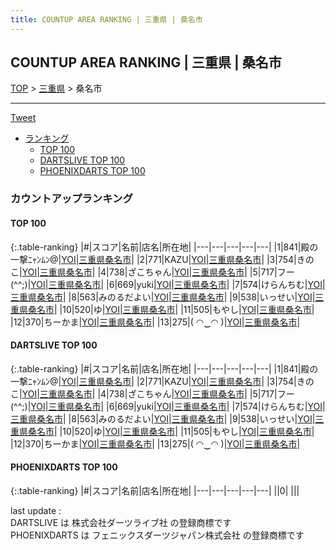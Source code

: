 ```yaml
---
title: COUNTUP AREA RANKING | 三重県 | 桑名市
---
```

## COUNTUP AREA RANKING | 三重県 | 桑名市

[TOP](/darts/rank/) > [三重県](/darts/rank/三重県/) > 桑名市

___

<a href="https://twitter.com/share?ref_src=twsrc%5Etfw" data-text="COUNTUP AREA RANKING | 三重県桑名市" class="twitter-share-button" data-hashtags="DARTSLIVE,PHOENIXDARTS,darts,ダーツ" data-show-count="false">Tweet</a>

* [ランキング](#カウントアップランキング)
    * [TOP 100](#top-100)
    * [DARTSLIVE TOP 100](#dartslive-top-100)
    * [PHOENIXDARTS TOP 100](#phoenixdarts-top-100)

### カウントアップランキング

#### TOP 100



{:.table-ranking}
|#|スコア|名前|店名|所在地|
|---|---|---|---|---|
|1|841|<span class="rank-name-dl">殿の一撃ﾆｬﾝﾑﾝ@</span>|<a href="https://search.dartslive.com/jp/shop/da86f66bef458f7d0d9b047a20a7ba1e">YOI</a>|<a href="/darts/rank/三重県/桑名市">三重県桑名市</a>|
|2|771|<span class="rank-name-dl">KAZU</span>|<a href="https://search.dartslive.com/jp/shop/da86f66bef458f7d0d9b047a20a7ba1e">YOI</a>|<a href="/darts/rank/三重県/桑名市">三重県桑名市</a>|
|3|754|<span class="rank-name-dl">きのこ</span>|<a href="https://search.dartslive.com/jp/shop/da86f66bef458f7d0d9b047a20a7ba1e">YOI</a>|<a href="/darts/rank/三重県/桑名市">三重県桑名市</a>|
|4|738|<span class="rank-name-dl">ざこちゃん</span>|<a href="https://search.dartslive.com/jp/shop/da86f66bef458f7d0d9b047a20a7ba1e">YOI</a>|<a href="/darts/rank/三重県/桑名市">三重県桑名市</a>|
|5|717|<span class="rank-name-dl">フー(^^;)</span>|<a href="https://search.dartslive.com/jp/shop/da86f66bef458f7d0d9b047a20a7ba1e">YOI</a>|<a href="/darts/rank/三重県/桑名市">三重県桑名市</a>|
|6|669|<span class="rank-name-dl">yuki</span>|<a href="https://search.dartslive.com/jp/shop/da86f66bef458f7d0d9b047a20a7ba1e">YOI</a>|<a href="/darts/rank/三重県/桑名市">三重県桑名市</a>|
|7|574|<span class="rank-name-dl">けらんちむ</span>|<a href="https://search.dartslive.com/jp/shop/da86f66bef458f7d0d9b047a20a7ba1e">YOI</a>|<a href="/darts/rank/三重県/桑名市">三重県桑名市</a>|
|8|563|<span class="rank-name-dl">みのるだよい</span>|<a href="https://search.dartslive.com/jp/shop/da86f66bef458f7d0d9b047a20a7ba1e">YOI</a>|<a href="/darts/rank/三重県/桑名市">三重県桑名市</a>|
|9|538|<span class="rank-name-dl">いっせい</span>|<a href="https://search.dartslive.com/jp/shop/da86f66bef458f7d0d9b047a20a7ba1e">YOI</a>|<a href="/darts/rank/三重県/桑名市">三重県桑名市</a>|
|10|520|<span class="rank-name-dl">ゆ</span>|<a href="https://search.dartslive.com/jp/shop/da86f66bef458f7d0d9b047a20a7ba1e">YOI</a>|<a href="/darts/rank/三重県/桑名市">三重県桑名市</a>|
|11|505|<span class="rank-name-dl">もやし</span>|<a href="https://search.dartslive.com/jp/shop/da86f66bef458f7d0d9b047a20a7ba1e">YOI</a>|<a href="/darts/rank/三重県/桑名市">三重県桑名市</a>|
|12|370|<span class="rank-name-dl">ちーかま</span>|<a href="https://search.dartslive.com/jp/shop/da86f66bef458f7d0d9b047a20a7ba1e">YOI</a>|<a href="/darts/rank/三重県/桑名市">三重県桑名市</a>|
|13|275|<span class="rank-name-dl">( ◠‿◠ )</span>|<a href="https://search.dartslive.com/jp/shop/da86f66bef458f7d0d9b047a20a7ba1e">YOI</a>|<a href="/darts/rank/三重県/桑名市">三重県桑名市</a>|


#### DARTSLIVE TOP 100



{:.table-ranking}
|#|スコア|名前|店名|所在地|
|---|---|---|---|---|
|1|841|<span class="rank-name-dl">殿の一撃ﾆｬﾝﾑﾝ@</span>|<a href="https://search.dartslive.com/jp/shop/da86f66bef458f7d0d9b047a20a7ba1e">YOI</a>|<a href="/darts/rank/三重県/桑名市">三重県桑名市</a>|
|2|771|<span class="rank-name-dl">KAZU</span>|<a href="https://search.dartslive.com/jp/shop/da86f66bef458f7d0d9b047a20a7ba1e">YOI</a>|<a href="/darts/rank/三重県/桑名市">三重県桑名市</a>|
|3|754|<span class="rank-name-dl">きのこ</span>|<a href="https://search.dartslive.com/jp/shop/da86f66bef458f7d0d9b047a20a7ba1e">YOI</a>|<a href="/darts/rank/三重県/桑名市">三重県桑名市</a>|
|4|738|<span class="rank-name-dl">ざこちゃん</span>|<a href="https://search.dartslive.com/jp/shop/da86f66bef458f7d0d9b047a20a7ba1e">YOI</a>|<a href="/darts/rank/三重県/桑名市">三重県桑名市</a>|
|5|717|<span class="rank-name-dl">フー(^^;)</span>|<a href="https://search.dartslive.com/jp/shop/da86f66bef458f7d0d9b047a20a7ba1e">YOI</a>|<a href="/darts/rank/三重県/桑名市">三重県桑名市</a>|
|6|669|<span class="rank-name-dl">yuki</span>|<a href="https://search.dartslive.com/jp/shop/da86f66bef458f7d0d9b047a20a7ba1e">YOI</a>|<a href="/darts/rank/三重県/桑名市">三重県桑名市</a>|
|7|574|<span class="rank-name-dl">けらんちむ</span>|<a href="https://search.dartslive.com/jp/shop/da86f66bef458f7d0d9b047a20a7ba1e">YOI</a>|<a href="/darts/rank/三重県/桑名市">三重県桑名市</a>|
|8|563|<span class="rank-name-dl">みのるだよい</span>|<a href="https://search.dartslive.com/jp/shop/da86f66bef458f7d0d9b047a20a7ba1e">YOI</a>|<a href="/darts/rank/三重県/桑名市">三重県桑名市</a>|
|9|538|<span class="rank-name-dl">いっせい</span>|<a href="https://search.dartslive.com/jp/shop/da86f66bef458f7d0d9b047a20a7ba1e">YOI</a>|<a href="/darts/rank/三重県/桑名市">三重県桑名市</a>|
|10|520|<span class="rank-name-dl">ゆ</span>|<a href="https://search.dartslive.com/jp/shop/da86f66bef458f7d0d9b047a20a7ba1e">YOI</a>|<a href="/darts/rank/三重県/桑名市">三重県桑名市</a>|
|11|505|<span class="rank-name-dl">もやし</span>|<a href="https://search.dartslive.com/jp/shop/da86f66bef458f7d0d9b047a20a7ba1e">YOI</a>|<a href="/darts/rank/三重県/桑名市">三重県桑名市</a>|
|12|370|<span class="rank-name-dl">ちーかま</span>|<a href="https://search.dartslive.com/jp/shop/da86f66bef458f7d0d9b047a20a7ba1e">YOI</a>|<a href="/darts/rank/三重県/桑名市">三重県桑名市</a>|
|13|275|<span class="rank-name-dl">( ◠‿◠ )</span>|<a href="https://search.dartslive.com/jp/shop/da86f66bef458f7d0d9b047a20a7ba1e">YOI</a>|<a href="/darts/rank/三重県/桑名市">三重県桑名市</a>|


#### PHOENIXDARTS TOP 100



{:.table-ranking}
|#|スコア|名前|店名|所在地|
|---|---|---|---|---|
||0|<span class="rank-name-dl"> </span>|<a href=""></a>|<a href="/darts/rank//"></a>|


<div class="footer border-top border-gray-light mt-5 pt-3 text-right text-gray">
    last update : <span style="font-weight: italic" id="foot_last_modified"></span><br />
    DARTSLIVE は 株式会社ダーツライブ社 の登録商標です<br />
    PHOENIXDARTS は フェニックスダーツジャパン株式会社 の登録商標です<br />
</div>

<script src="https://cdnjs.cloudflare.com/ajax/libs/jquery.tablesorter/2.31.3/js/jquery.tablesorter.min.js" integrity="sha512-qzgd5cYSZcosqpzpn7zF2ZId8f/8CHmFKZ8j7mU4OUXTNRd5g+ZHBPsgKEwoqxCtdQvExE5LprwwPAgoicguNg==" crossorigin="anonymous" referrerpolicy="no-referrer"></script>
<link rel="stylesheet" href="https://cdnjs.cloudflare.com/ajax/libs/jquery.tablesorter/2.31.3/css/theme.default.min.css" integrity="sha512-wghhOJkjQX0Lh3NSWvNKeZ0ZpNn+SPVXX1Qyc9OCaogADktxrBiBdKGDoqVUOyhStvMBmJQ8ZdMHiR3wuEq8+w==" crossorigin="anonymous" referrerpolicy="no-referrer" />
<script>
$(function() {
    $(".table-ranking").tablesorter({sortList:[[0, 0]]});
    $("#foot_last_modified").text(formatDate(new Date(document.lastModified), 'yyyy-MM-dd HH:mm:ss'));
});
</script>

<script async src="https://platform.twitter.com/widgets.js" charset="utf-8"></script>